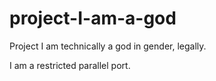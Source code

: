 # project-I-am-a-god
Project I am technically a god in gender, legally.

I am a restricted parallel port.

